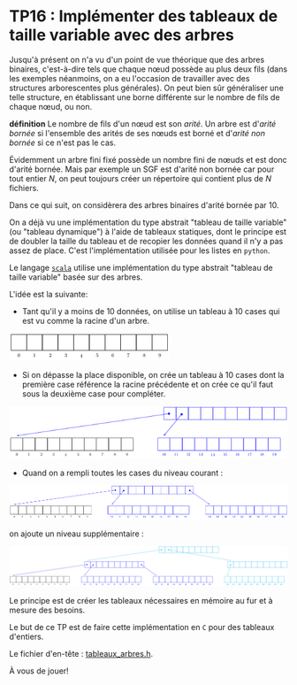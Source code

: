 TP16 : Implémenter des tableaux de taille variable avec des arbres
==


Jusqu'à présent on n'a vu d'un point de vue théorique que des arbres
binaires, c'est-à-dire tels que chaque nœud possède au plus deux
fils (dans les exemples néanmoins, on a eu l'occasion de travailler
avec des structures arborescentes plus générales). On peut bien sûr
généraliser une telle structure, en établissant une borne différente
sur le nombre de fils de chaque nœud, ou non.

**définition** Le nombre de fils d'un nœud est son *arité*. Un arbre
est d'*arité bornée* si l'ensemble des arités de ses nœuds est
borné et d'*arité non bornée* si ce n'est pas le cas.

Évidemment un arbre fini fixé possède un nombre fini de nœuds et est
donc d'arité bornée. Mais par exemple un SGF est d'arité non bornée
car pour tout entier $N$, on peut toujours créer un répertoire qui contient
plus de $N$ fichiers.

Dans ce qui suit, on considèrera des arbres binaires d'arité bornée
par 10.

On a déjà vu une implémentation du type abstrait "tableau de taille variable" (ou
"tableau dynamique") à l'aide de tableaux statiques, dont le
principe est de doubler la taille du tableau et de recopier les
données quand il n'y a pas assez de place. C'est l'implémentation
utilisée pour les listes en `python`.

Le langage [`scala`](https://www.scala-lang.org/) utilise une
implémentation du type abstrait "tableau de taille variable" basée sur
des arbres.

L'idée est la suivante:
* Tant qu'il y a moins de 10 données, on utilise un tableau à 10
  cases qui est vu comme la racine d'un arbre.

![](img/illustration_unites.png)

* Si on dépasse la place disponible, on crée un tableau à 10 cases
  dont la première case référence la racine précédente et on crée ce
  qu'il faut sous la deuxième case pour compléter.

![](img/illustration_dizaines0.png)

* Quand on a rempli toutes les cases du niveau courant :

![](img/illustration_dizaines.png)

on ajoute un niveau supplémentaire :

![](img/illustration_centaines.png)

Le principe est de créer les tableaux nécessaires en mémoire au fur et
à mesure des besoins.


Le but de ce TP est de faire cette implémentation en `C` pour des
tableaux d'entiers.

Le fichier d'en-tête : [tableaux_arbres.h](tableaux_arbres.h).

À vous de jouer!
